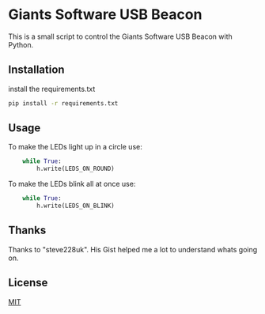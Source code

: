 # Giants Software USB Beacon

This is a small script to control the Giants Software USB Beacon with Python.

## Installation

install the requirements.txt

```bash
pip install -r requirements.txt
```

## Usage
To make the LEDs light up in a circle use:
```python
    while True:
        h.write(LEDS_ON_ROUND)
```

To make the LEDs blink all at once use:
```python
    while True:
        h.write(LEDS_ON_BLINK)
```

## Thanks
Thanks to "steve228uk". His Gist helped me a lot to understand whats going on.


## License
[MIT](https://github.com/Microgenital/Giants_Software_USB_Beacon/blob/master/LICENSE.md)